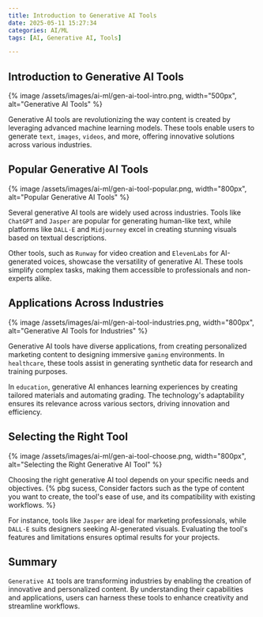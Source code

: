 ```yaml
---
title: Introduction to Generative AI Tools
date: 2025-05-11 15:27:34
categories: AI/ML
tags: [AI, Generative AI, Tools]

---
```


## Introduction to Generative AI Tools
{% image /assets/images/ai-ml/gen-ai-tool-intro.png, width="500px", alt="Generative AI Tools" %}

Generative AI tools are revolutionizing the way content is created by leveraging advanced machine learning models. These tools enable users to generate `text`, `images`, `videos`, and more, offering innovative solutions across various industries.

## Popular Generative AI Tools
{% image /assets/images/ai-ml/gen-ai-tool-popular.png, width="800px", alt="Popular Generative AI Tools" %}

Several generative AI tools are widely used across industries. Tools like `ChatGPT` and `Jasper` are popular for generating human-like text, while platforms like `DALL·E` and `Midjourney` excel in creating stunning visuals based on textual descriptions.

Other tools, such as `Runway` for video creation and `ElevenLabs` for AI-generated voices, showcase the versatility of generative AI. These tools simplify complex tasks, making them accessible to professionals and non-experts alike.

## Applications Across Industries
{% image /assets/images/ai-ml/gen-ai-tool-industries.png, width="800px", alt="Generative AI Tools for Industries" %}

Generative AI tools have diverse applications, from creating personalized marketing content to designing immersive `gaming` environments. In `healthcare`, these tools assist in generating synthetic data for research and training purposes.

In `education`, generative AI enhances learning experiences by creating tailored materials and automating grading. The technology's adaptability ensures its relevance across various sectors, driving innovation and efficiency.

##  Selecting the Right Tool
{% image /assets/images/ai-ml/gen-ai-tool-choose.png, width="800px", alt="Selecting the Right Generative AI Tool" %}

Choosing the right generative AI tool depends on your specific needs and objectives. {% pbg sucess, Consider factors such as the type of content you want to create, the tool's ease of use, and its compatibility with existing workflows. %}

For instance, tools like `Jasper` are ideal for marketing professionals, while `DALL·E` suits designers seeking AI-generated visuals. Evaluating the tool's features and limitations ensures optimal results for your projects.

## Summary
`Generative AI` tools are transforming industries by enabling the creation of innovative and personalized content. By understanding their capabilities and applications, users can harness these tools to enhance creativity and streamline workflows.